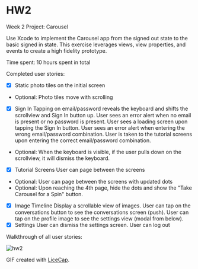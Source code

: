 # HW2
Week 2 Project: Carousel

Use Xcode to implement the Carousel app from the signed out state to the basic signed in state. This exercise leverages views, view properties, and events to create a high fidelity prototype.

Time spent: 10 hours spent in total

Completed user stories:
 * [x] Static photo tiles on the initial screen
+ Optional: Photo tiles move with scrolling
 * [x] Sign In
Tapping on email/password reveals the keyboard and shifts the scrollview and Sign In button up.
User sees an error alert when no email is present or no password is present.
User sees a loading screen upon tapping the Sign In button.
User sees an error alert when entering the wrong email/password combination.
User is taken to the tutorial screens upon entering the correct email/password combination.
+ Optional: When the keyboard is visible, if the user pulls down on the scrollview, it will dismiss the keyboard.
 * [x] Tutorial Screens
User can page between the screens
+ Optional: User can page between the screens with updated dots
+ Optional: Upon reaching the 4th page, hide the dots and show the "Take Carousel for a Spin" button.
 * [x] Image Timeline
Display a scrollable view of images.
User can tap on the conversations button to see the conversations screen (push).
User can tap on the profile image to see the settings view (modal from below).
 * [x] Settings
User can dismiss the settings screen.
User can log out

Walkthrough of all user stories:

![hw2](https://cloud.githubusercontent.com/assets/10460611/6205428/9503fde2-b522-11e4-8a9e-c844208e1941.gif)

GIF created with [LiceCap](http://www.cockos.com/licecap/).
